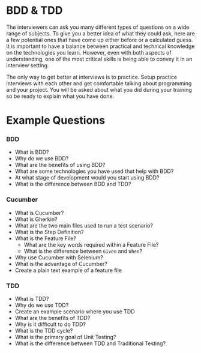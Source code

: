 # BDD & TDD

The interviewers can ask you many different types of questions on a wide range of subjects. To give you a better idea of what they could ask, here are a few potential ones that have come up either before or a calculated guess. It is important to have a balance between practical and technical knowledge on the technologies you learn. However, even with both aspects of understanding, one of the most critical skills is being able to convey it in an interview setting.

The only way to get better at interviews is to practice. Setup practice interviews with each other and get comfortable talking about programming and your project. You will be asked about what you did during your training so be ready to explain what you have done.

# Example Questions

### BDD
- What is BDD?
- Why do we use BDD?
- What are the benefits of using BDD?
- What are some technologies you have used that help with BDD?
- At what stage of development would you start using BDD?
- What is the difference between BDD and TDD?

### Cucumber
- What is Cucumber?
- What is Gherkin?
- What are the two main files used to run a test scenario?
- What is the Step Definition?
- What is the Feature File?
  - What are the key words required within a Feature File?
  - What is the difference between `Given` and `When`?
- Why use Cucumber with Selenium?
- What is the advantage of Cucumber?
- Create a plain text example of a feature file

### TDD
- What is TDD?
- Why do we use TDD?
- Create an example scenario where you use TDD
- What are the benefits of TDD?
- Why is it difficult to do TDD?
- What is the TDD cycle?
- What is the primary goal of Unit Testing?
- What is the difference between TDD and Traditional Testing?
